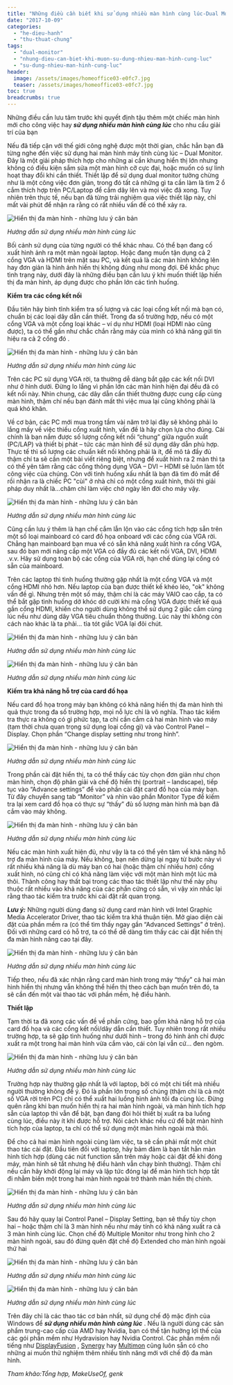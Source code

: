 ```yaml
---
title: "Những điều cần biết khi sử dụng nhiều màn hình cùng lúc-Dual Monitor"
date: "2017-10-09"
categories: 
  - "he-dieu-hanh"
  - "thu-thuat-chung"
tags: 
  - "dual-monitor"
  - "nhung-dieu-can-biet-khi-muon-su-dung-nhieu-man-hinh-cung-luc"
  - "su-dung-nhieu-man-hinh-cung-luc"
header:
  image: /assets/images/homeoffice03-e0fc7.jpg
  teaser: /assets/images/homeoffice03-e0fc7.jpg
toc: true
breadcrumbs: true
---
```


Những điều cần lưu tâm trước khi quyết định tậu thêm một chiếc màn hình mới cho công việc hay _**sử dụng nhiều màn hình cùng lúc**_ cho nhu cầu giải trí của bạn

Nếu đã tiếp cận với thế giới công nghệ được một thời gian, chắc hẳn bạn đã từng nghe đến việc sử dụng hai màn hình máy tính cùng lúc – Dual Monitor. Đây là một giải pháp thích hợp cho những ai cần khung hiển thị lớn nhưng không có điều kiện sắm sửa một màn hình cỡ cực đại, hoặc muốn có sự linh hoạt thay đổi khi cần thiết. Thiết lập để sử dụng dual monitor tưởng chừng như là một công việc đơn giản, trong đó tất cả những gì ta cần làm là tìm 2 ổ cắm thích hợp trên PC/Laptop để cắm dây lên và mọi việc đã xong. Tuy nhiên trên thực tế, nếu bạn đã từng trải nghiệm qua việc thiết lập này, chỉ mất vài phút để nhận ra rằng có rất nhiều vấn đề có thể xảy ra.

![Hiển thị đa màn hình - những lưu ý căn bản](/assets/images/homeoffice03-e0fc7.jpg)

 _Hướng dẫn sử dụng nhiều màn hình cùng lúc_

Bối cảnh sử dụng của từng người có thể khác nhau. Có thể bạn đang cố xuất hình ảnh ra một màn ngoài laptop. Hoặc đang muốn tận dụng cả 2 cổng VGA và HDMI trên mặt sau PC, và kết quả là các màn hình không lên hay đơn giản là hình ảnh hiển thị không đúng như mong đợi. Để khắc phục tình trạng này, dưới đây là những điều bạn cần lưu ý khi muốn thiết lập hiển thị đa màn hình, áp dụng được cho phần lớn các tình huống.

**Kiểm tra các cổng kết nối**

Đầu tiên hãy bình tĩnh kiểm tra số lượng và các loại cổng kết nối mà bạn có, chuẩn bị các loại dây dẫn cần thiết. Trong đa số trường hợp, nếu có một cổng VGA và một cổng loại khác – ví dụ như HDMI (loại HDMI nào cũng được), ta có thể gần như chắc chắn rằng máy của mình có khả năng gửi tín hiệu ra cả 2 cổng đó .

![Hiển thị đa màn hình - những lưu ý căn bản](/assets/images/video-port-types-8d3eb.png)

_Hướng dẫn sử dụng nhiều màn hình cùng lúc_

Trên các PC sử dụng VGA rời, ta thường dễ dàng bắt gặp các kết nối DVI như ở hình dưới. Đừng lo lắng vì phần lớn các màn hình hiện đại đều đã có kết nối này. Nhìn chung, các dây dẫn cần thiết thường được cung cấp cùng màn hình, thậm chí nếu bạn đánh mất thì việc mua lại cũng không phải là quá khó khăn.

Về cơ bản, các PC mới mua trong tầm vài năm trở lại đây sẽ không phải lo lắng mấy về việc thiếu cổng xuất hình, vấn đề là hãy chọn lựa cho đúng. Cái chính là bạn nắm được số lượng cổng kết nối “chung” giữa nguồn xuất (PC/LAP) và thiết bị phát – tức các màn hình để sử dụng dây dẫn phù hợp. Thực tế thì số lượng các chuẩn kết nối không phải là ít, để mô tả đầy đủ thậm chí ta sẽ cần một bài viết riêng biệt, nhưng để xuất hình ra 2 màn thì ta có thể yên tâm rằng các cổng thông dụng VGA – DVI – HDMI sẽ luôn làm tốt công việc của chúng. Còn với tình huống xấu nhất là bạn đã tìm đỏ mắt để rồi nhận ra là chiếc PC "cùi" ở nhà chỉ có một cổng xuất hình, thôi thì giải pháp duy nhất là…chăm chỉ làm việc chờ ngày lên đời cho máy vậy.

![Hiển thị đa màn hình - những lưu ý căn bản](/assets/images/dviconnscables-e0fc7.jpg)

_Hướng dẫn sử dụng nhiều màn hình cùng lúc_

Cũng cần lưu ý thêm là hạn chế cắm lẫn lộn vào các cổng tích hợp sẵn trên một số loại mainboard có card đồ họa onboard với các cổng của VGA rời. Chẳng hạn mainboard bạn mua về có sẵn khả năng xuất hình ra cổng VGA, sau đó bạn mới nâng cấp một VGA có đầy đủ các kết nối VGA, DVI, HDMI .v.v. Hãy sử dụng toàn bộ các cổng của VGA rời, hạn chế dùng lại cổng có sẵn của mainboard.

Trên các laptop thì tình huống thường gặp nhất là một cổng VGA và một cổng HDMI nhỏ hơn. Nếu laptop của bạn được thiết kế khéo léo, "ok" không vấn đề gì. Nhưng trên một số máy, thậm chí là các máy VAIO cao cắp, ta có thể bắt gặp tình huống dở khóc dở cười khi mà cổng VGA được thiết kế quá gần cổng HDMI, khiến cho người dùng không thể sử dụng 2 giắc cắm cùng lúc nếu như dùng dây VGA tiêu chuẩn thông thường. Lúc này thì không còn cách nào khác là ta phải… tỉa tót giắc VGA lại đôi chút.

![Hiển thị đa màn hình - những lưu ý căn bản](/assets/images/extended4-e0fc7.jpg)

_Hướng dẫn sử dụng nhiều màn hình cùng lúc_

![Hiển thị đa màn hình - những lưu ý căn bản](/assets/images/extended3-e0fc7.jpg)

_Hướng dẫn sử dụng nhiều màn hình cùng lúc_

**Kiếm tra khả năng hỗ trợ của card đồ họa**

Nếu card đồ họa trong máy bạn không có khả năng hiển thị đa màn hình thì quả thực trong đa số trường hợp, mọi nỗ lực chỉ là vô nghĩa. Thao tác kiểm tra thực ra không có gì phức tạp, ta chỉ cần cắm cả hai màn hình vào máy (tạm thời chưa quan trọng sử dụng loại cổng gì) và vào Control Panel – Display. Chọn phần “Change display setting như trong hình”.

![Hiển thị đa màn hình - những lưu ý căn bản](/assets/images/extended1a-e0fc7.png)

_Hướng dẫn sử dụng nhiều màn hình cùng lúc_

Trong phần cài đặt hiển thị, ta có thể thấy các tùy chọn đơn giản như chọn màn hình, chọn độ phân giải và chế độ hiển thị (portrait – landscape), tiếp tục vào “Advance settings” để vào phần cài đặt card đồ họa của máy bạn. Từ đây chuyển sang tab “Monitor” và nhìn vào phần Monitor Type để kiếm tra lại xem card đồ họa có thực sự “thấy” đủ số lượng màn hình mà bạn đã cắm vào máy không.

![Hiển thị đa màn hình - những lưu ý căn bản](/assets/images/extended1b-e0fc7.png)

_Hướng dẫn sử dụng nhiều màn hình cùng lúc_

Nếu các màn hình xuất hiện đủ, như vậy là ta có thể yên tâm về khả năng hỗ trợ đa màn hình của máy. Nếu không, bạn nên dừng lại ngay từ bước này vì rất nhiều khả năng là dù máy bạn có hai (hoặc thậm chí nhiều hơn) cổng xuất hình, nó cũng chỉ có khả năng làm việc với một màn hình một lúc mà thôi. Thành công hay thất bại trong các thao tác thiết lập như thế này phụ thuộc rất nhiều vào khả năng của các phần cứng có sẵn, vì vậy xin nhắc lại rằng thao tác kiểm tra trước khi cài đặt rất quan trọng.

_**Lưu ý:**_ Những người dùng đang sử dụng card màn hình với Intel Graphic Media Accelerator Driver, thao tác kiểm tra khá thuận tiện. Mở giao diện cài đặt của phần mềm ra (có thể tìm thấy ngay gần “Advanced Settings” ở trên). Đối với những card có hỗ trợ, ta có thể dễ dàng tìm thấy các cài đặt hiển thị đa màn hình nâng cao tại đây.

![Hiển thị đa màn hình - những lưu ý căn bản](/assets/images/extended1c-e0fc7.png)

_Hướng dẫn sử dụng nhiều màn hình cùng lúc_

Tiếp theo, nếu đã xác nhận rằng card màn hình trong máy “thấy” cả hai màn hình hiển thị nhưng vẫn không thể hiển thị theo cách bạn muốn trên đó, ta sẽ cần đến một vài thao tác với phần mềm, hệ điều hành.

**Thiết lập**

Tạm thời ta đã xong các vấn đề về phần cứng, bao gồm khả năng hỗ trợ của card đồ họa và các cổng kết nối/dây dẫn cần thiết. Tuy nhiên trong rất nhiều trường hợp, ta sẽ gặp tình huống như dưới hình – trong đó hình ảnh chỉ được xuất ra một trong hai màn hình vừa cắm vào, cái còn lại vẫn cứ… đen ngòm.

![Hiển thị đa màn hình - những lưu ý căn bản](/assets/images/extended5-e0fc7.jpg)

_Hướng dẫn sử dụng nhiều màn hình cùng lúc_

Trường hợp này thường gặp nhất là với laptop, bởi có một chi tiết mà nhiều người thường không để ý. Đó là phần lớn trong số chúng (thậm chí là cả một số VGA rời trên PC) chỉ có thể xuất hai luồng hình ảnh tối đa cùng lúc. Đừng quên rằng khi bạn muốn hiển thị ra hai màn hình ngoài, và màn hình tích hợp sẵn của laptop thì vẫn để bật, bạn đang đòi hỏi thiết bị xuất ra ba luồng cùng lúc, điều này ít khi được hỗ trợ. Nói cách khác nếu cứ để bật màn hình tích hợp của laptop, ta chỉ có thể sử dụng một màn hình ngoài mà thôi.

Để cho cả hai màn hình ngoài cùng làm việc, ta sẽ cần phải mất một chút thao tác cài đặt. Đầu tiên đối với laptop, hãy bảm đảm là bạn tắt hẳn màn hình tích hợp (dùng các nút function sẵn trên máy hoặc cài đặt để khi đóng máy, màn hình sẽ tắt nhưng hệ điều hành vẫn chạy bình thường). Thậm chí nếu cần hãy khởi động lại máy và lập tức đóng lại để màn hình tích hợp tắt đi nhằm biến một trong hai màn hình ngoài trở thành màn hiển thị chính.

![Hiển thị đa màn hình - những lưu ý căn bản](/assets/images/extended6-e0fc7.jpg)

_Hướng dẫn sử dụng nhiều màn hình cùng lúc_

Sau đó hãy quay lại Control Panel – Display Setting, bạn sẽ thấy tùy chọn hai – hoặc thậm chí là 3 màn hình nếu như máy tính có khả năng xuất ra cả 3 màn hình cùng lúc. Chọn chế độ Multiple Monitor như trong hình cho 2 màn hình ngoài, sau đó đừng quên đặt chế độ Extended cho màn hình ngoài thứ hai

![Hiển thị đa màn hình - những lưu ý căn bản](/assets/images/extended1-e0fc7.png)

_Hướng dẫn sử dụng nhiều màn hình cùng lúc_

![Hiển thị đa màn hình - những lưu ý căn bản](/assets/images/extended2-e0fc7.png)

_Hướng dẫn sử dụng nhiều màn hình cùng lúc_

Trên đây chỉ là các thao tác cơ bản nhất, sử dụng chế độ mặc định của Windows để _**sử dụng nhiều màn hình cùng lúc**_ . Nếu là người dùng các sản phẩm trung-cao cấp của AMD hay Nvidia, bạn có thể tận hưởng lợi thế của các gói phần mềm như Hydravision hay Nvidia Control. Các phần mềm nổi tiếng như [DisplayFusion](http://www.displayfusion.com/) , [Synergy](http://synergy-foss.org/) hay [Multimon](http://www.mediachance.com/free/multimon.htm) cũng luôn sẵn có cho những ai muốn thử nghiệm thêm nhiều tính năng mới với chế độ đa màn hình.

_Tham khảo:Tổng hợp, MakeUseOf, genk_
